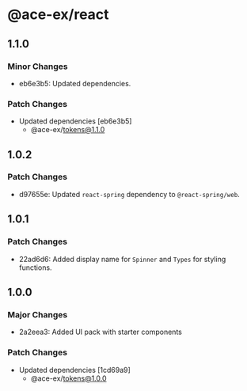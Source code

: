 # @ace-ex/react

## 1.1.0

### Minor Changes

- eb6e3b5: Updated dependencies.

### Patch Changes

- Updated dependencies [eb6e3b5]
  - @ace-ex/tokens@1.1.0

## 1.0.2

### Patch Changes

- d97655e: Updated `react-spring` dependency to `@react-spring/web`.

## 1.0.1

### Patch Changes

- 22ad6d6: Added display name for `Spinner` and `Types` for styling functions.

## 1.0.0

### Major Changes

- 2a2eea3: Added UI pack with starter components

### Patch Changes

- Updated dependencies [1cd69a9]
  - @ace-ex/tokens@1.0.0
